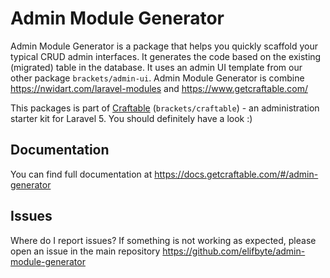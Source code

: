 # Admin Module Generator

Admin Module Generator is a package that helps you quickly scaffold your typical CRUD admin interfaces. It generates the code based on the existing (migrated) table in the database. It uses an admin UI template from our other package `brackets/admin-ui`.
Admin Module Generator is combine https://nwidart.com/laravel-modules and https://www.getcraftable.com/

This packages is part of [Craftable](https://github.com/BRACKETS-by-TRIAD/craftable) (`brackets/craftable`) - an administration starter kit for Laravel 5. You should definitely have a look :)

## Documentation
You can find full documentation at https://docs.getcraftable.com/#/admin-generator

## Issues
Where do I report issues?
If something is not working as expected, please open an issue in the main repository https://github.com/elifbyte/admin-module-generator